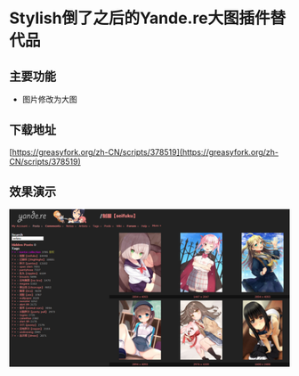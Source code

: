 # Stylish倒了之后的Yande.re大图插件替代品

## 主要功能
 - 图片修改为大图

## 下载地址
[https://greasyfork.org/zh-CN/scripts/378519](https://greasyfork.org/zh-CN/scripts/378519)

## 效果演示
![](https://raw.githubusercontent.com/mouyase/yande.re_large_picture_script/master/TrYunfGBUn.png)
